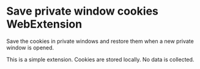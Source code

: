 # Save private window cookies WebExtension

Save the cookies in private windows and restore them when a new private window is opened.

This is a simple extension.
Cookies are stored locally.
No data is collected.